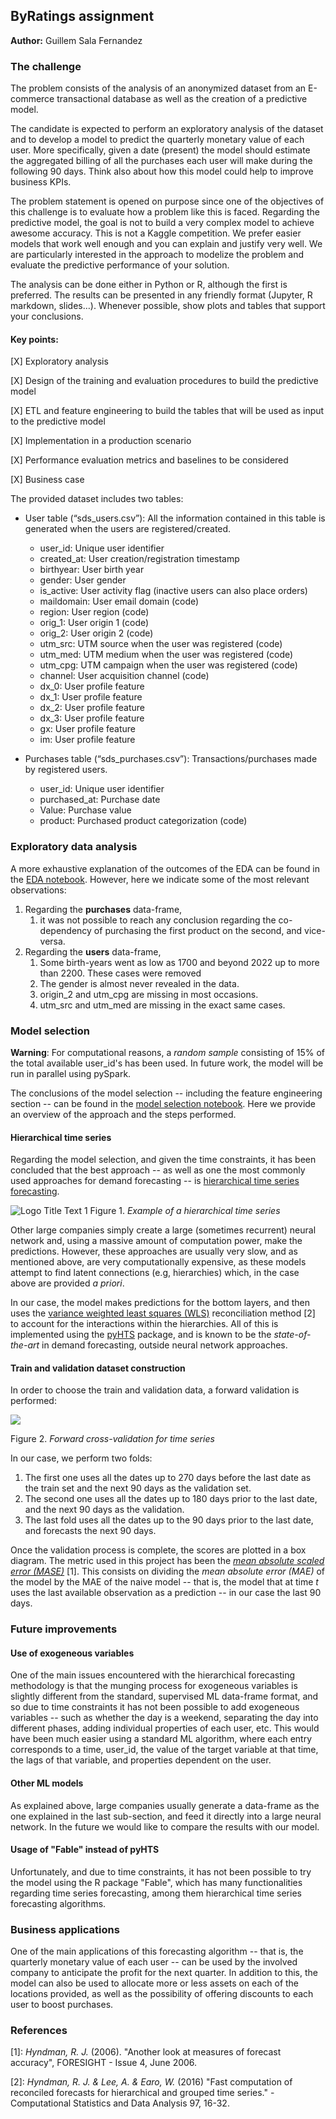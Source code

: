 ## ByRatings assignment
**Author:** Guillem Sala Fernandez
### The challenge
The problem consists of the analysis of an anonymized dataset from an E-commerce transactional database as well as the creation of a predictive model.

The candidate is expected to perform an exploratory analysis of the dataset and to develop a model to predict the quarterly monetary value of each user. More specifically, given a date (present) the model should estimate the aggregated billing of all the purchases each user will make during the following 90 days. Think also about how this model could help to improve business KPIs.

The problem statement is opened on purpose since one of the objectives of this challenge is to evaluate how a problem like this is faced. Regarding the predictive model, the goal is not to build a very complex model to achieve awesome accuracy. This is not a Kaggle competition. We prefer easier models that work well enough and you can explain and justify very well. We are particularly interested in the approach to modelize the problem and evaluate the predictive performance of your solution.

The analysis can be done either in Python or R, although the first is preferred. The results can be presented in any friendly format (Jupyter, R markdown, slides…). Whenever possible, show plots and tables that support your conclusions.

#### Key points:
[X] Exploratory analysis

[X] Design of the training and evaluation procedures to build the predictive model 

[X] ETL and feature engineering to build the tables that will be used as input to the predictive model

[X] Implementation in a production scenario

[X] Performance evaluation metrics and baselines to be considered

[X] Business case

The provided dataset includes two tables:
- User table (“sds_users.csv”): All the information contained in this table is generated when the users are registered/created.
  - user_id: Unique user identifier
  - created_at: User creation/registration timestamp
  - birthyear: User birth year
  - gender: User gender
  - is_active: User activity flag (inactive users can also place orders)
  - maildomain: User email domain (code)
  - region: User region (code)
  - orig_1: User origin 1 (code)
  - orig_2: User origin 2 (code)
  - utm_src: UTM source when the user was registered (code)
  - utm_med: UTM medium when the user was registered (code)
  - utm_cpg: UTM campaign when the user was registered (code)
  - channel: User acquisition channel (code)
  - dx_0: User profile feature
  - dx_1: User profile feature
  - dx_2: User profile feature
  - dx_3: User profile feature
  - gx: User profile feature
  - im: User profile feature

- Purchases table (“sds_purchases.csv”): Transactions/purchases made by registered users.
  - user_id: Unique user identifier
  - purchased_at: Purchase date
  - Value: Purchase value
  - product: Purchased product categorization (code)

### Exploratory data analysis
A more exhaustive explanation of the outcomes of the EDA can be found in the [EDA notebook](./notebooks/eda.ipynb). 
However, here we indicate some of the most relevant observations:
1. Regarding the **purchases** data-frame, 
   1. it was not possible to reach any conclusion regarding the co-dependency
   of purchasing the first product on the second, and vice-versa. 
2. Regarding the **users** data-frame,
   1. Some birth-years went as low as 1700 and beyond 2022 up to more than 2200. These cases
   were removed
   2. The gender is almost never revealed in the data. 
   3. origin_2 and utm_cpg are missing in most occasions.
   4. utm_src and utm_med are missing in the exact same cases.

### Model selection
**Warning**: For computational reasons, a *random sample* consisting of 15% of the total available user_id's has
been used. In future work, the model will be run in parallel using pySpark. 

The conclusions of the model selection -- including the feature engineering section -- can be found in the [model selection notebook](./notebooks/model_selection.ipynb). Here
we provide an overview of the approach and the steps performed. 
#### Hierarchical time series
Regarding the model selection, and given the time constraints, it has been concluded that the best approach
-- as well as one the most commonly used approaches for demand forecasting -- is
[hierarchical time series forecasting](https://otexts.com/fpp3/hierarchical.html).

![](https://www.researchgate.net/profile/Evangelos-Spiliotis/publication/344802492/figure/fig3/AS:949277576683521@1603336819604/Hierarchical-structure-of-the-time-series-included-in-the-examined-dataset.ppm "Logo Title Text 1")
Figure 1. *Example of a hierarchical time series*

Other large companies simply create a large (sometimes recurrent) neural network and, using a massive amount of computation power, make the predictions.
However, these approaches are usually very slow, and as mentioned above, are very computationally expensive, as these models
attempt to find latent connections (e.g, hierarchies) which, in the case above are provided *a priori*.

In our case, the model makes predictions for the bottom layers, and then uses the [variance weighted least squares
(WLS)](https://scikit-hts.readthedocs.io/en/latest/hts.html#hts.functions.optimal_combination) reconciliation method [2] to account for the
interactions within the hierarchies. All of this is implemented using the [pyHTS](https://angelpone.github.io/pyhts/index.html)
package, and is known to be the *state-of-the-art* in demand forecasting, outside neural network approaches.

#### Train and validation dataset construction
In order to choose the train and validation data, a forward validation is performed:

![](https://miro.medium.com/max/1204/1*qvdnPF8ETV9mFdMT0Y_BBA.png)

Figure 2. *Forward cross-validation for time series*

In our case, we perform two folds:
1. The first one uses all the dates up to 270 days before the last date as the train set and the next 90 days as the validation
set. 
2. The second one uses all the dates up to 180 days prior to the last date, and the next 90 days as the validation. 
3. The last fold uses all the dates up to the 90 days prior to the last date, and forecasts
the next 90 days. 

Once the validation process is complete, the scores are plotted in a box diagram. The metric used in this project has been
the *[mean absolute scaled error (MASE)](https://en.wikipedia.org/wiki/Mean_absolute_scaled_error)* [1]. This consists on dividing
the *mean absolute error (MAE)* of the model by the MAE of the naive model -- that is, the model that
at time *t* uses the last available observation as a prediction -- in our case the last 90 days. 

### Future improvements
#### Use of exogeneous variables
One of the main issues encountered with the hierarchical forecasting methodology is that the munging process for exogeneous
variables is slightly different from the standard, supervised ML data-frame format, and so due to time constraints
it has not been possible to add exogeneous variables -- such as whether the day is a weekend, separating the day into different phases,
adding individual properties of each user, etc. This would have been much easier using a standard ML algorithm, where each entry
corresponds to a time, user_id, the value of the target variable at that time, the lags of that variable, and properties 
dependent on the user. 
#### Other ML models
As explained above, large companies usually generate a data-frame as the one explained in the last sub-section, 
and feed it directly into a large neural network. In the future we would like to compare the results with our model. 
#### Usage of "Fable" instead of pyHTS
Unfortunately, and due to time constraints, it has not been possible to try the model using the
R package "Fable", which has many functionalities regarding time series forecasting, among them hierarchical time series 
forecasting algorithms. 

### Business applications
One of the main applications of this forecasting algorithm -- that is, the quarterly monetary value of each user -- can 
be used by the involved company to anticipate the profit for the next quarter. In addition to this, the model can also
be used to allocate more or less assets on each of the locations provided, as well as the possibility of offering
discounts to each user to boost purchases. 


### References
[1]: *Hyndman, R. J.* (2006). "Another look at measures of forecast accuracy", FORESIGHT - Issue 4, June 2006.

[2]: *Hyndman, R. J. & Lee, A. & Earo, W.* (2016) "Fast computation of reconciled forecasts for hierarchical and grouped time series." - Computational Statistics and Data Analysis 97, 16-32.